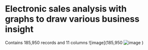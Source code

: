 # Electronic sales analysis with graphs to draw various business insight
Contains 185,950 records and 11 columns ![image](185,950 ![image](https://user-images.githubusercontent.com/91148137/200017303-28dec4f5-6c04-413e-915c-6f5a7d68baa2.png)
)

